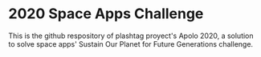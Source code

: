 # 2020 Space Apps Challenge
This is the github respository of plashtag proyect's Apolo 2020, a solution to solve space apps' Sustain Our Planet for Future Generations challenge.
